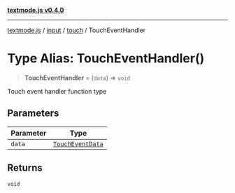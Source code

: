 [**textmode.js v0.4.0**](../../../../../../README.md)

***

[textmode.js](../../../../../../README.md) / [input](../../../README.md) / [touch](../README.md) / TouchEventHandler

# Type Alias: TouchEventHandler()

> **TouchEventHandler** = (`data`) => `void`

Touch event handler function type

## Parameters

| Parameter | Type |
| ------ | ------ |
| `data` | [`TouchEventData`](../interfaces/TouchEventData.md) |

## Returns

`void`
